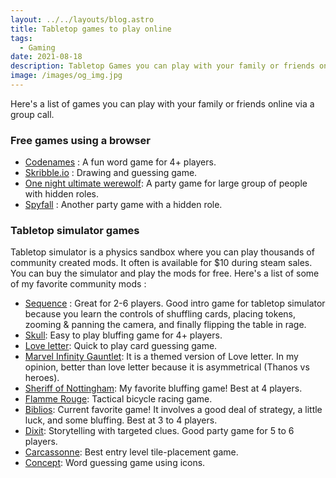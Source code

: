 ```yaml
---
layout: ../../layouts/blog.astro
title: Tabletop games to play online
tags:
  - Gaming
date: 2021-08-18
description: Tabletop Games you can play with your family or friends online
image: /images/og_img.jpg
---
```

Here's a list of games you can play with your family or friends online via a group call.

### Free games using a browser

- [Codenames](https://codenames.game/) : A fun word game for 4+ players.
- [Skribble.io](https://skribbl.io/) : Drawing and guessing game.
- [One night ultimate werewolf](https://netgames.io/games/onu-werewolf/): A party game for large group of people with hidden roles.
- [Spyfall](https://www.spyfall.app/) : Another party game with a hidden role.

### Tabletop simulator games
Tabletop simulator is a physics sandbox where you can play thousands of community created mods. It often is available for $10 during steam sales. You can buy the simulator and play the mods for free. Here's a list of some of my favorite community mods :

- [Sequence](https://steamcommunity.com/sharedfiles/filedetails/?id=849115029&searchtext=sequence) : Great for 2-6 players. Good intro game for tabletop simulator because you learn the controls of shuffling cards, placing tokens, zooming & panning the camera, and finally flipping the table in rage.
- [Skull](https://steamcommunity.com/sharedfiles/filedetails/?id=370123188): Easy to play bluffing game for 4+ players.
- [Love letter](https://steamcommunity.com/sharedfiles/filedetails/?id=412185866): Quick to play card guessing game.
- [Marvel Infinity Gauntlet](https://steamcommunity.com/sharedfiles/filedetails/?id=2202666213): It is a themed version of Love letter. In my opinion, better than love letter because it is asymmetrical (Thanos vs heroes).
- [Sheriff of Nottingham](https://steamcommunity.com/sharedfiles/filedetails/?id=598154455): My favorite bluffing game! Best at 4 players.
- [Flamme Rouge](https://steamcommunity.com/sharedfiles/filedetails/?id=2146266002):  Tactical bicycle racing game.
- [Biblios](https://steamcommunity.com/sharedfiles/filedetails/?id=1119442805): Current favorite game! It involves a good deal of strategy, a little luck, and some bluffing. Best at 3 to 4 players.
- [Dixit](https://steamcommunity.com/sharedfiles/filedetails/?id=2177479474): Storytelling with targeted clues. Good party game for 5 to 6 players.
- [Carcassonne](https://steamcommunity.com/sharedfiles/filedetails/?id=263788054): Best entry level tile-placement game. 
- [Concept](https://steamcommunity.com/sharedfiles/filedetails/?id=935838925): Word guessing game using icons.